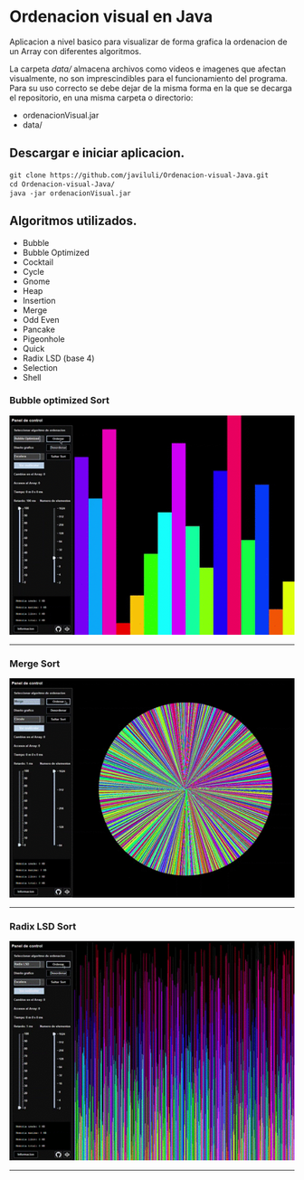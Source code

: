 # Ordenacion visual en Java

Aplicacion a nivel basico para visualizar de forma grafica la ordenacion de un Array con diferentes algoritmos.

La carpeta _data/_ almacena archivos como videos e imagenes que afectan visualmente, no son imprescindibles para el funcionamiento del programa. Para su uso correcto se debe dejar de la misma forma en la que se decarga el repositorio, en una misma carpeta o directorio:

- ordenacionVisual.jar
- data/

## Descargar e iniciar aplicacion.

```
git clone https://github.com/javiluli/Ordenacion-visual-Java.git
cd Ordenacion-visual-Java/
java -jar ordenacionVisual.jar
```

## Algoritmos utilizados.

- Bubble
- Bubble Optimized
- Cocktail
- Cycle
- Gnome
- Heap
- Insertion
- Merge
- Odd Even
- Pancake
- Pigeonhole
- Quick
- Radix LSD (base 4)
- Selection
- Shell

### Bubble optimized Sort

![bubble_optimized.gif](data/media/video/bubble_optimized.gif)

---

### Merge Sort

![merge.gif](data/media/video/merge.gif)

---

### Radix LSD Sort

![radix_lsd.gif](data/media/video/radix_lsd.gif)

---
